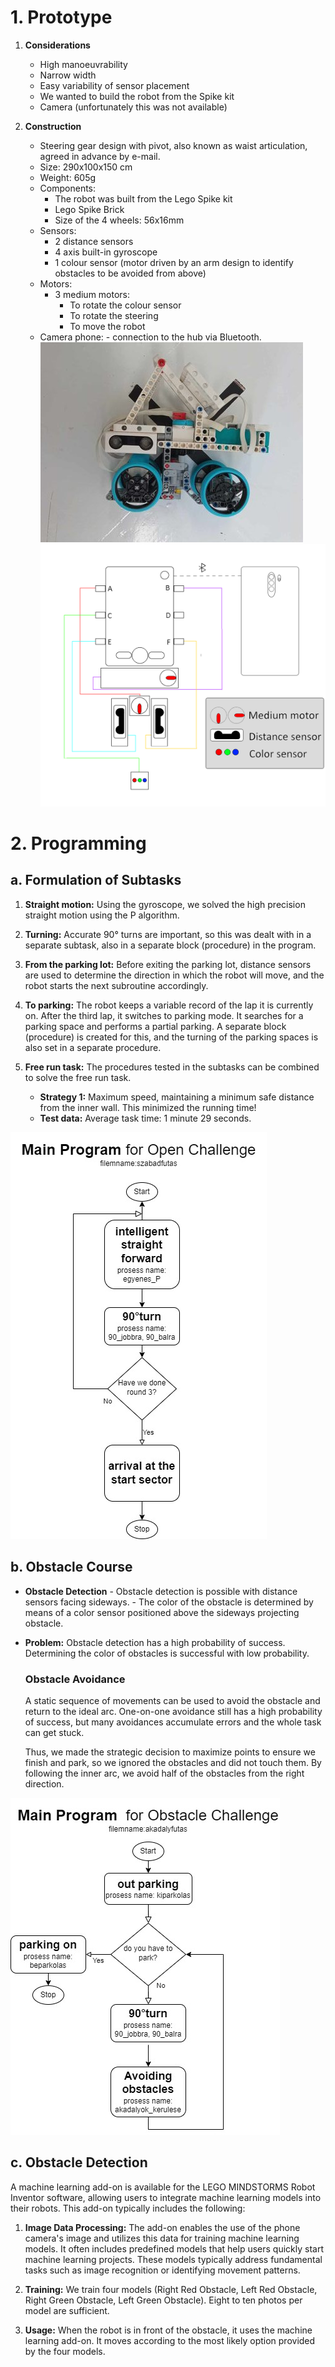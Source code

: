 
# 1. Prototype

1. **Considerations**  
      - High manoeuvrability  
      - Narrow width  
      - Easy variability of sensor placement  
      - We wanted to build the robot from the Spike kit  
      - Camera (unfortunately this was not available)

2. **Construction**  
      - Steering gear design with pivot, also known as waist articulation, agreed in advance by e-mail.  
      - Size: 290x100x150 cm  
      - Weight: 605g  
      - Components:  
        - The robot was built from the Lego Spike kit  
        - Lego Spike Brick  
        - Size of the 4 wheels: 56x16mm  
      - Sensors:  
        - 2 distance sensors  
        - 4 axis built-in gyroscope  
        - 1 colour sensor (motor driven by an arm design to identify obstacles to be avoided from above)  
      - Motors:  
        - 3 medium motors:  
          - To rotate the colour sensor  
          - To rotate the steering  
          - To move the robot
      - Camera phone:
            - connection to the hub via Bluetooth.
![robot](../v-photos/left.jpg)
![robot](../schemes/scheme2.png)
# 2. Programming

   ## a. Formulation of Subtasks
   1. **Straight motion:** Using the gyroscope, we solved the high precision straight motion using the P algorithm.
   
   2. **Turning:** Accurate 90° turns are important, so this was dealt with in a separate subtask, also in a separate block (procedure) in the program.
   
   3. **From the parking lot:** Before exiting the parking lot, distance sensors are used to determine the direction in which the robot will move, and the robot starts the next subroutine accordingly.
   
   4. **To parking:** The robot keeps a variable record of the lap it is currently on. After the third lap, it switches to parking mode. It searches for a parking space and performs a partial parking. A separate block (procedure) is created for this, and the turning of the parking spaces is also set in a separate procedure.
   
   5. **Free run task:** The procedures tested in the subtasks can be combined to solve the free run task.  
      - **Strategy 1:** Maximum speed, maintaining a minimum safe distance from the inner wall. This minimized the running time!  
      - **Test data:** Average task time: 1 minute 29 seconds.

![flowchart](Openflowchart.jpg)
 ## b. Obstacle Course
- **Obstacle Detection**
         - Obstacle detection is possible with distance sensors facing sideways.
         - The color of the obstacle is determined by means of a color sensor positioned above the sideways projecting obstacle.

- **Problem:** Obstacle detection has a high probability of success. Determining the color of obstacles is successful with low probability.

   ### Obstacle Avoidance
   A static sequence of movements can be used to avoid the obstacle and return to the ideal arc. One-on-one avoidance still has a high probability of success, but many avoidances accumulate errors and the whole task can get stuck. 
   
   Thus, we made the strategic decision to maximize points to ensure we finish and park, so we ignored the obstacles and did not touch them. By following the inner arc, we avoid half of the obstacles from the right direction.


![flowchart](Obstacleflowchart.jpg)
## c. Obstacle Detection

A machine learning add-on is available for the LEGO MINDSTORMS Robot Inventor software, allowing users to integrate machine learning models into their robots. This add-on typically includes the following:

1. **Image Data Processing:** The add-on enables the use of the phone camera's image and utilizes this data for training machine learning models. It often includes predefined models that help users quickly start machine learning projects. These models typically address fundamental tasks such as image recognition or identifying movement patterns.

2. **Training:** We train four models (Right Red Obstacle, Left Red Obstacle, Right Green Obstacle, Left Green Obstacle). Eight to ten photos per model are sufficient.

3. **Usage:** When the robot is in front of the obstacle, it uses the machine learning add-on. It moves according to the most likely option provided by the four models.


